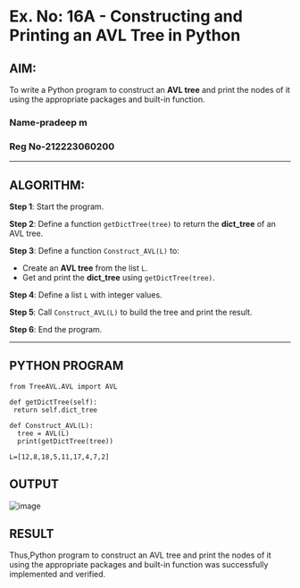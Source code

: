 # Ex. No: 16A - Constructing and Printing an AVL Tree in Python

## AIM:
To write a Python program to construct an **AVL tree** and print the nodes of it using the appropriate packages and built-in function.
### Name-pradeep m
### Reg No-212223060200
---

## ALGORITHM:

**Step 1**: Start the program.

**Step 2**: Define a function `getDictTree(tree)` to return the **dict_tree** of an AVL tree.

**Step 3**: Define a function `Construct_AVL(L)` to:
- Create an **AVL tree** from the list `L`.
- Get and print the **dict_tree** using `getDictTree(tree)`.

**Step 4**: Define a list `L` with integer values.

**Step 5**: Call `Construct_AVL(L)` to build the tree and print the result.

**Step 6**: End the program.

---

## PYTHON PROGRAM
```
from TreeAVL.AVL import AVL

def getDictTree(self):
 return self.dict_tree

def Construct_AVL(L):
  tree = AVL(L)
  print(getDictTree(tree))

L=[12,8,18,5,11,17,4,7,2]

```

## OUTPUT
![image](https://github.com/user-attachments/assets/ccc6a172-ce3f-4e21-bc18-670d43fa2739)


## RESULT
Thus,Python program to construct an AVL tree and print the nodes of it using the appropriate packages and built-in function was successfully implemented and verified.
